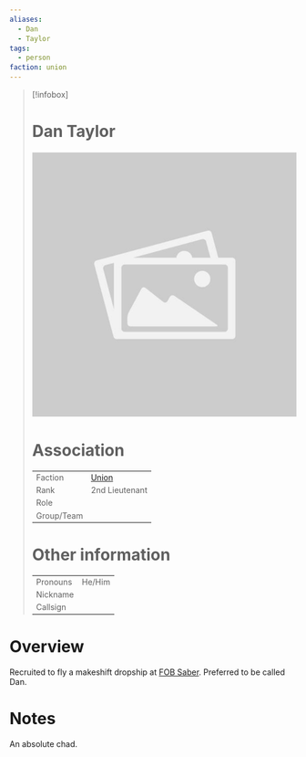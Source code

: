 ```yaml
---
aliases: 
  - Dan
  - Taylor
tags: 
  - person
faction: union
---
```


> [!infobox] 
> # Dan Taylor
> ![placeholder](attachments/placeholder.png)
> # Association
> | | |
> | ---- | ---- |
> | Faction | [Union](reference/Union.md) |
> | Rank | 2nd Lieutenant|
> | Role |  |
> | Group/Team | |
> # Other information
> | | | 
> | - | - |
> | Pronouns | He/Him |
> | Nickname | |
> | Callsign | | 

# Overview
Recruited to fly a makeshift dropship at [FOB Saber](FOB%20Saber.md). Preferred to be called Dan.

# Notes
An absolute chad.
